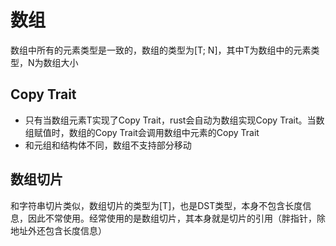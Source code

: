 # 数组 

数组中所有的元素类型是一致的，数组的类型为[T; N]，其中T为数组中的元素类型，N为数组大小

## Copy Trait

- 只有当数组元素T实现了Copy Trait，rust会自动为数组实现Copy Trait。当数组赋值时，数组的Copy Trait会调用数组中元素的Copy Trait
- 和元组和结构体不同，数组不支持部分移动

## 数组切片

和字符串切片类似，数组切片的类型为[T]，也是DST类型，本身不包含长度信息，因此不常使用。经常使用的是数组切片，其本身就是切片的引用（胖指针，除地址外还包含长度信息）
